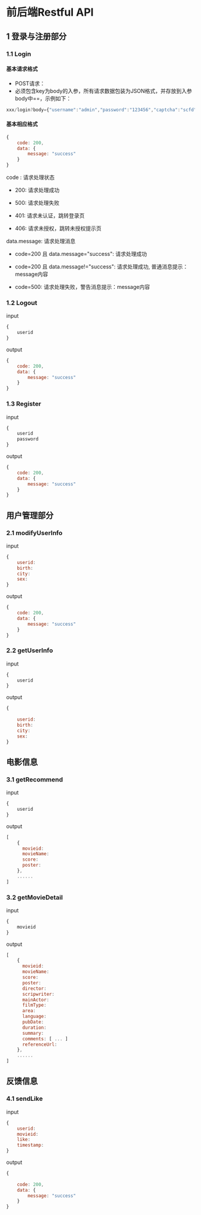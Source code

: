# 前后端Restful API
## 1 登录与注册部分
### 1.1 Login
#### 基本请求格式
+ POST请求：
+ 必须包含key为body的入参，所有请求数据包装为JSON格式，并存放到入参body中==，示例如下：
```javascript
xxx/login?body={"username":"admin","password":"123456","captcha":"scfd","rememberMe":1}
```
#### 基本相应格式
```javascript
{
    code: 200,
    data: {
        message: "success"
    }
}
```
code : 请求处理状态

+ 200: 请求处理成功

+ 500: 请求处理失败

+ 401: 请求未认证，跳转登录页

+ 406: 请求未授权，跳转未授权提示页

data.message: 请求处理消息

+ code=200 且 data.message="success": 请求处理成功

+ code=200 且 data.message!="success": 请求处理成功, 普通消息提示：message内容

+ code=500: 请求处理失败，警告消息提示：message内容

### 1.2 Logout
input
```javascript
{
    userid
}
```
output
```javascript
{
    code: 200,
    data: {
        message: "success"
    }
}
```

### 1.3 Register
input
```javascript
{
    userid
    password
}
```
output
```javascript
{
    code: 200,
    data: {
        message: "success"
    }
}
```

## 用户管理部分

### 2.1 modifyUserInfo
input
```javascript
{
    userid:
    birth:
    city:
    sex:
}
```
output
```javascript
{
    code: 200,
    data: {
        message: "success"
    }
}
```
### 2.2 getUserInfo 
input
```javascript
{
    userid
}
```
output
```javascript
{
    
    userid:
    birth:
    city:
    sex:
}
```

## 电影信息
### 3.1 getRecommend
input
```javascript
{
    userid
}
```
output
```javascript
[
    {
      movieid:
      movieName:
      score:
      poster:
    },
    ......
]
```
### 3.2 getMovieDetail
input
```javascript
{
    movieid
}
```
output
```javascript
[
    {
      movieid:
      movieName:
      score:
      poster:
      director:
      scripwriter:
      mainActor:
      filmType:
      area:
      language:
      pubDate:
      duration:
      summary:
      comments: [ ... ]
      referenceUrl:
    },
    ......
]
```

## 反馈信息
### 4.1 sendLike
input
```javascript
{
    userid:
    movieid:
    like:
    timestamp:
}
```
output
```javascript
{
    
    code: 200,
    data: {
        message: "success"
    }
}
```
